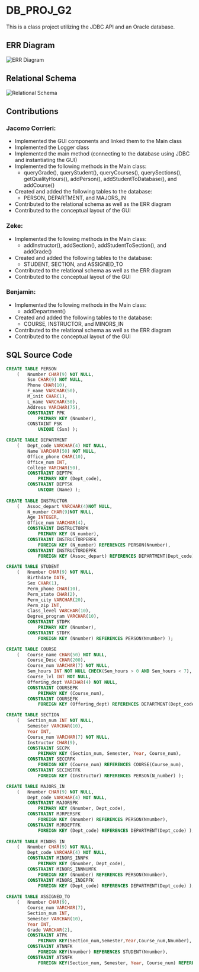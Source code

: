 # DB_PROJ_G2

This is a class project utilizing the JDBC API and an Oracle database.

## ERR Diagram

![ERR Diagram](misc/err-diagram.jpg "ERR Diagram")

## Relational Schema

![Relational Schema](misc/relational-schema.jpg "Relational Schema")

## Contributions

### Jacomo Corrieri:
* Implemented the GUI components and linked them to the Main class
* Implemented the Logger class
* Implemented the main method (connecting to the database using JDBC and instantiating the GUI)
* Implemented the following methods in the Main class:
  * queryGrade(), queryStudent(), queryCourses(), querySections(), getQualityHours(), addPerson(), addStudentToDatabase(), and addCourse()
* Created and added the following tables to the database:
  * PERSON, DEPARTMENT, and MAJORS_IN
* Contributed to the relational schema as well as the ERR diagram
* Contributed to the conceptual layout of the GUI

### Zeke:
* Implemented the following methods in the Main class:
  * addInstructor(), addSection(), addStudentToSection(), and addGrade()
* Created and added the following tables to the database:
  *  STUDENT, SECTION, and ASSIGNED_TO
* Contributed to the relational schema as well as the ERR diagram
* Contributed to the conceptual layout of the GUI

### Benjamin: 
* Implemented the following methods in the Main class:
  * addDepartment()
* Created and added the following tables to the database:
  *  COURSE, INSTRUCTOR, and MINORS_IN
* Contributed to the relational schema as well as the ERR diagram
* Contributed to the conceptual layout of the GUI

## SQL Source Code

```sql
CREATE TABLE PERSON 
	(	Nnumber CHAR(9) NOT NULL,
		Ssn CHAR(9) NOT NULL,
		Phone CHAR(10),
		F_name VARCHAR(50),
		M_init CHAR(1),
		L_name VARCHAR(50),
		Address VARCHAR(75),
		CONSTRAINT PPK
			PRIMARY KEY (Nnumber),
		CONSTAINT PSK
			UNIQUE (Ssn) );

CREATE TABLE DEPARTMENT
    (   Dept_code VARCHAR(4) NOT NULL,
        Name VARCHAR(50) NOT NULL,
        Office_phone CHAR(10),
        Office_num INT,
        College VARCHAR(50),
        CONSTRAINT DEPTPK
            PRIMARY KEY (Dept_code),
        CONSTRAINT DEPTSK
            UNIQUE (Name) );
			
CREATE TABLE INSTRUCTOR
	(	Assoc_depart VARCHAR(4)NOT NULL,
		N_number CHAR(9)NOT NULL,
		Age INTEGER,
		Office_num VARCHAR(4),
		CONSTRAINT INSTRUCTORPK
			PRIMARY KEY (N_number),
		CONSTRAINT INSTRUCTORPERFK
			FOREIGN KEY (N_number) REFERENCES PERSON(Nnumber),
		CONSTRAINT INSTRUCTORDEPFK
			FOREIGN KEY (Assoc_depart) REFERENCES DEPARTMENT(Dept_code) );

CREATE TABLE STUDENT 
	(	Nnumber CHAR(9) NOT NULL,
		Birthdate DATE,
		Sex CHAR(1),
		Perm_phone CHAR(10),
		Perm_state CHAR(2),
		Perm_city VARCHAR(20),
		Perm_zip INT,
		Class_level VARCHAR(10),
		Degree_program VARCHAR(10),
		CONSTRAINT STDPK
			PRIMARY KEY (Nnumber),
		CONSTRAINT STDFK
			FOREIGN KEY (Nnumber) REFERENCES PERSON(Nnumber) );

CREATE TABLE COURSE
    (   Course_name CHAR(50) NOT NULL,
        Course_Desc CHAR(200),
        Course_num VARCHAR(7) NOT NULL,
        Sem_hours INT NOT NULL CHECK(Sem_hours > 0 AND Sem_hours < 7),
        Course_lvl INT NOT NULL,
        Offering_dept VARCHAR(4) NOT NULL,
        CONSTRAINT COURSEPK
            PRIMARY KEY (Course_num),
        CONSTRAINT COURSEFK
            FOREIGN KEY (Offering_dept) REFERENCES DEPARTMENT(Dept_code) );

CREATE TABLE SECTION
	(	Section_num INT NOT NULL,
		Semester VARCHAR(10),
		Year INT,
		Course_num VARCHAR(7) NOT NULL,
		Instructor CHAR(9),
		CONSTRAINT SECPK
			PRIMARY KEY (Section_num, Semester, Year, Course_num),
		CONSTRAINT SECCRFK
			FOREIGN KEY (Course_num) REFERENCES COURSE(Course_num),
		CONSTRAINT SECINSTFK
			FOREIGN KEY (Instructor) REFERENCES PERSON(N_number) );

CREATE TABLE MAJORS_IN
    (   Nnumber CHAR(9) NOT NULL,
        Dept_code VARCHAR(4) NOT NULL,
        CONSTRAINT MAJORSPK
            PRIMARY KEY (Nnumber, Dept_code),
        CONSTRAINT MJRPERSFK
            FOREIGN KEY (Nnumber) REFERENCES PERSON(Nnumber),
        CONSTRAINT MJRDEPTFK
            FOREIGN KEY (Dept_code) REFERENCES DEPARTMENT(Dept_code) );
			
CREATE TABLE MINORS_IN
	(	Nnumber CHAR(9) NOT NULL,
		Dept_code VARCHAR(4) NOT NULL,
		CONSTRAINT MINORS_INNPK
            PRIMARY KEY (Nnumber, Dept_code),
        CONSTRAINT MINORS_INNNUMFK
            FOREIGN KEY (Nnumber) REFERENCES PERSON(Nnumber),
        CONSTRAINT MINORS_INDEPFK
            FOREIGN KEY (Dept_code) REFERENCES DEPARTMENT(Dept_code) );
			
CREATE TABLE ASSIGNED_TO
	(	Nnumber CHAR(9),
		Course_num VARCHAR(7),
		Section_num INT,
		Semester VARCHAR(10),
		Year INT,
		Grade VARCHAR(2),
		CONSTRAINT ATPK
			PRIMARY KEY(Section_num,Semester,Year,Course_num,Nnumber),
		CONSTRAINT ATNNFK
			FOREIGN KEY(Nnumber) REFERENCES STUDENT(Nnumber),
		CONSTRAINT ATSNFK
			FOREIGN KEY(Section_num, Semester, Year, Course_num) REFERENCES SECTION(Section_num, Semester, Year, Course_num) );
```
